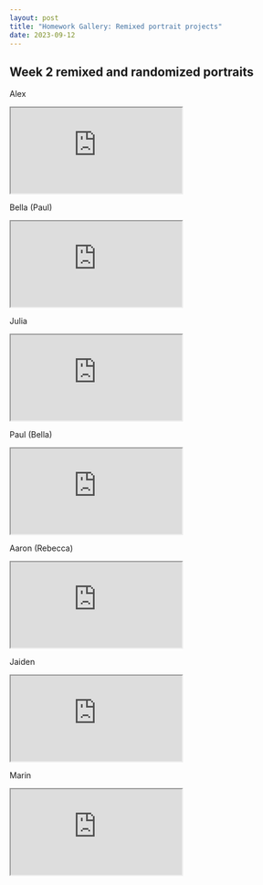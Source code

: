 ```yaml
---
layout: post
title: "Homework Gallery: Remixed portrait projects"
date: 2023-09-12
---
```


## Week 2 remixed and randomized portraits

Alex  
<iframe src="https://editor.p5js.org/Laikoski/full/8Lk2ZSd9A"></iframe>

<br>

Bella (Paul)  
<iframe src="https://editor.p5js.org/grassbutterflycook/full/D-0wml4PB"></iframe>

<br>

Julia  
<iframe src="https://editor.p5js.org/lillyg123/full/JdyY54QS7"></iframe>

<br>

Paul (Bella)  
<iframe src="https://editor.p5js.org/ipodmadeofshiplap/full/UlHZJviTM"></iframe>

<br>

Aaron (Rebecca)  
<iframe src="https://editor.p5js.org/Blackstorm/full/Zp-92moHl"></iframe>

<br>

Jaiden  
<iframe src="https://editor.p5js.org/jxiden/full/HFfv6iilR"></iframe>

<br>

Marin  
<iframe src="https://editor.p5js.org/marin.tyree/full/pRhfhkx6t"></iframe>

<br>


